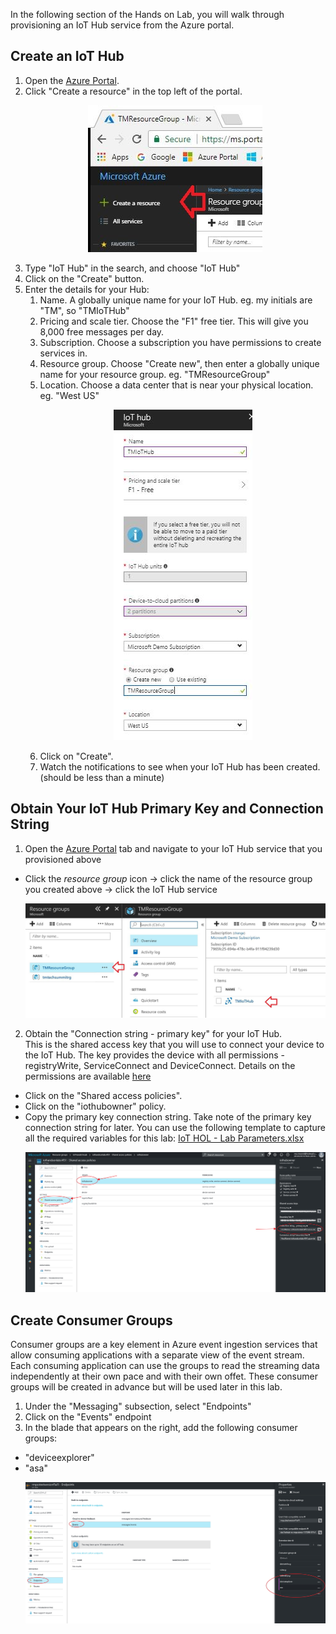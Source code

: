 In the following section of the Hands on Lab, you will walk through provisioning an IoT Hub service from the Azure portal. 

## Create an IoT Hub
1. Open the [Azure Portal](https://portal.azure.com/).
1. Click "Create a resource" in the top left of the portal.
      <p align="center">
         <img src="/HOL/IOTHubPiHackathon/images/CreateAResource.jpg" /> 
      </p>
1. Type "IoT Hub" in the search, and choose "IoT Hub"
1. Click on the "Create" button.
1. Enter the details for your Hub:
   1. Name.  A globally unique name for your IoT Hub.  eg. my initials are "TM", so "TMIoTHub"
   1. Pricing and scale tier.  Choose the "F1" free tier.  This will give you 8,000 free messages per day.
   1. Subscription.  Choose a subscription you have permissions to create services in.
   1. Resource group.  Choose "Create new", then enter a globally unique name for your resource group.  eg. "TMResourceGroup"
   1. Location.  Choose a data center that is near your physical location.  eg. "West US"
      <p align="center">
         <img src="/HOL/IOTHubPiHackathon/images/IoTHubParams.JPG" /> 
      </p>   
   1. Click on "Create".
   1. Watch the notifications to see when your IoT Hub has been created.  (should be less than a minute)
      
## Obtain Your IoT Hub Primary Key and Connection String
1. Open the [Azure Portal](https://portal.azure.com/) tab and navigate to your IoT Hub service that you provisioned above
  - Click the *resource group* icon -> click the name of the resource group you created above -> click the IoT Hub service
      <p align="center">
         <img src="/HOL/IOTHubPiHackathon/images/ResourceGroupForIoTHub.JPG" /> 
      </p>
2. Obtain the "Connection string - primary key" for your IoT Hub. <BR>
This is the shared access key that you will use to connect your device to the IoT Hub. The key provides the device with all permissions - registryWrite, ServiceConnect and DeviceConnect. Details on the permissions are available [here](https://docs.microsoft.com/en-us/azure/iot-hub/iot-hub-devguide-security#iot-hub-permissions)
  - Click on the "Shared access policies".
  - Click on the "iothubowner" policy.
  - Copy the primary key connection string. Take note of the primary key connection string for later. You can use the following template to capture all the required variables for this lab: [IoT HOL - Lab Parameters.xlsx](/HOL/IOTHubPiHackathon/IoTHOL-LabParameters.xlsx)
      <p align="center">
         <img src="/HOL/IOTHubPiHackathon/images/IoTHubKeys2.jpg" /> 
      </p>

## Create Consumer Groups
Consumer groups are a key element in Azure event ingestion services that allow consuming applications with a separate view of the event stream. Each consuming application can use the groups to read the streaming data independently at their own pace and with their own offet. These consumer groups will be created in advance but will be used later in this lab.
1. Under the "Messaging" subsection, select "Endpoints"
2. Click on the "Events" endpoint
3. In the blade that appears on the right, add the following consumer groups:
  - "deviceexplorer"
  - "asa"
      <p align="center">
         <img src="/HOL/IOTHubPiHackathon/images/consumerGroups.jpg" /> 
      </p>
